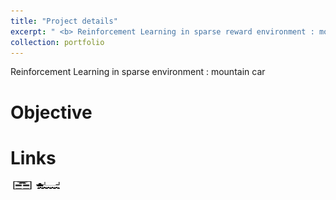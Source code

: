 ```yaml
---
title: "Project details"
excerpt: " <b> Reinforcement Learning in sparse reward environment : mountain car </b> <br/> <b> Keys words </b> : <i> Reinforcement Learning </i> <br/> <img src='/images/RL/env.png' width='400' height='133'>"
collection: portfolio
---
```


Reinforcement Learning in sparse environment : mountain car

Objective
======


Links
======

<!-- [<img src="/images/GitHub.png" alt="GitHub" width="37.5" height="12.5" />](https://github.com/b-ptiste/Composed-Image-Retrieval)  -->
[<img src="/images/report_icone.png" alt="Report" width="37.5" height="12.5" />](https://drive.google.com/file/d/1PPeQ6wlFCK0lwDJYm-QU2YlYAAb1SmI7/view?usp=drive_link) [<img src="/images/class_icone.png" alt="Report" width="37.5" height="12.5" />](https://www.master-mva.com/cours/reinforcement-learning-2/)
